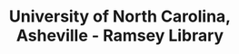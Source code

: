 ---
layout: repo
title: "University of North Carolina, Asheville - Ramsey Library"
id: 4439
permalink: repos/4439/
---